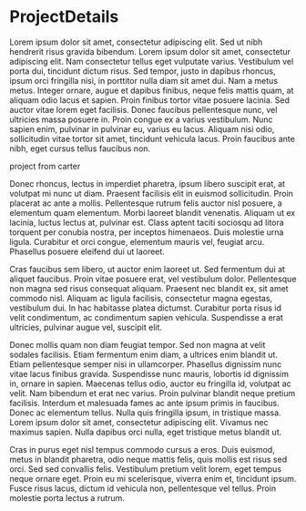 # ProjectDetails
Lorem ipsum dolor sit amet, consectetur adipiscing elit. Sed ut nibh hendrerit risus gravida bibendum. Lorem ipsum dolor sit amet, consectetur adipiscing elit. Nam consectetur tellus eget vulputate varius. Vestibulum vel porta dui, tincidunt dictum risus. Sed tempor, justo in dapibus rhoncus, ipsum orci fringilla nisi, in porttitor nulla diam sit amet dui. Nam a metus metus. Integer ornare, augue et dapibus finibus, neque felis mattis quam, at aliquam odio lacus et sapien. Proin finibus tortor vitae posuere lacinia. Sed auctor vitae lorem eget facilisis. Donec faucibus pellentesque nunc, vel ultricies massa posuere in. Proin congue ex a varius vestibulum. Nunc sapien enim, pulvinar in pulvinar eu, varius eu lacus. Aliquam nisi odio, sollicitudin vitae tortor sit amet, tincidunt vehicula lacus. Proin faucibus ante nibh, eget cursus tellus faucibus non.

project from carter

Donec rhoncus, lectus in imperdiet pharetra, ipsum libero suscipit erat, at volutpat mi nunc ut diam. Praesent facilisis elit in euismod sollicitudin. Proin placerat ac ante a mollis. Pellentesque rutrum felis auctor nisl posuere, a elementum quam elementum. Morbi laoreet blandit venenatis. Aliquam ut ex lacinia, luctus lectus at, pulvinar est. Class aptent taciti sociosqu ad litora torquent per conubia nostra, per inceptos himenaeos. Duis molestie urna ligula. Curabitur et orci congue, elementum mauris vel, feugiat arcu. Phasellus posuere eleifend dui ut laoreet.

Cras faucibus sem libero, ut auctor enim laoreet ut. Sed fermentum dui at aliquet faucibus. Proin vitae posuere erat, vel vestibulum dolor. Pellentesque non magna sed risus consequat aliquam. Praesent nec blandit ex, sit amet commodo nisl. Aliquam ac ligula facilisis, consectetur magna egestas, vestibulum dui. In hac habitasse platea dictumst. Curabitur porta risus id velit condimentum, ac condimentum sapien vehicula. Suspendisse a erat ultricies, pulvinar augue vel, suscipit elit.

Donec mollis quam non diam feugiat tempor. Sed non magna at velit sodales facilisis. Etiam fermentum enim diam, a ultrices enim blandit ut. Etiam pellentesque semper nisi in ullamcorper. Phasellus dignissim nunc vitae lacus finibus gravida. Suspendisse nunc mauris, lobortis id dignissim in, ornare in sapien. Maecenas tellus odio, auctor eu fringilla id, volutpat ac velit. Nam bibendum et erat nec varius. Proin pulvinar blandit neque pretium facilisis. Interdum et malesuada fames ac ante ipsum primis in faucibus. Donec ac elementum tellus. Nulla quis fringilla ipsum, in tristique massa. Lorem ipsum dolor sit amet, consectetur adipiscing elit. Vivamus nec maximus sapien. Nulla dapibus orci nulla, eget tristique metus blandit ut.

Cras in purus eget nisl tempus commodo cursus a eros. Duis euismod, metus in blandit pharetra, odio neque mattis felis, quis mollis est risus sed orci. Sed sed convallis felis. Vestibulum pretium velit lorem, eget tempus neque ornare eget. Proin eu mi scelerisque, viverra enim et, tincidunt ipsum. Fusce risus lacus, dictum id vehicula non, pellentesque vel tellus. Proin molestie porta lectus a rutrum.
